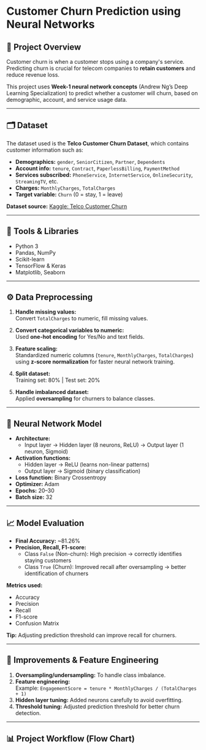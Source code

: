 # Customer Churn Prediction using Neural Networks

## 📌 Project Overview
Customer churn is when a customer stops using a company's service. Predicting churn is crucial for telecom companies to **retain customers** and reduce revenue loss.  

This project uses **Week-1 neural network concepts** (Andrew Ng’s Deep Learning Specialization) to predict whether a customer will churn, based on demographic, account, and service usage data.

---

## 🗂 Dataset
The dataset used is the **Telco Customer Churn Dataset**, which contains customer information such as:

- **Demographics:** `gender`, `SeniorCitizen`, `Partner`, `Dependents`
- **Account info:** `tenure`, `Contract`, `PaperlessBilling`, `PaymentMethod`
- **Services subscribed:** `PhoneService`, `InternetService`, `OnlineSecurity`, `StreamingTV`, etc.
- **Charges:** `MonthlyCharges`, `TotalCharges`
- **Target variable:** `Churn` (0 = stay, 1 = leave)

**Dataset source:** [Kaggle: Telco Customer Churn](https://www.kaggle.com/blastchar/telco-customer-churn)

---

## 🧰 Tools & Libraries
- Python 3  
- Pandas, NumPy  
- Scikit-learn  
- TensorFlow & Keras  
- Matplotlib, Seaborn  

---

## ⚙️ Data Preprocessing
1. **Handle missing values:**  
   Convert `TotalCharges` to numeric, fill missing values.  

2. **Convert categorical variables to numeric:**  
   Used **one-hot encoding** for Yes/No and text fields.  

3. **Feature scaling:**  
   Standardized numeric columns (`tenure`, `MonthlyCharges`, `TotalCharges`) using **z-score normalization** for faster neural network training.

4. **Split dataset:**  
   Training set: 80% | Test set: 20%  

5. **Handle imbalanced dataset:**  
   Applied **oversampling** for churners to balance classes.

---

## 🧠 Neural Network Model
- **Architecture:**  
  - Input layer → Hidden layer (8 neurons, ReLU) → Output layer (1 neuron, Sigmoid)
- **Activation functions:**  
  - Hidden layer → ReLU (learns non-linear patterns)  
  - Output layer → Sigmoid (binary classification)
- **Loss function:** Binary Crossentropy  
- **Optimizer:** Adam  
- **Epochs:** 20–30  
- **Batch size:** 32  

---

## 📈 Model Evaluation
- **Final Accuracy:** ~81.26%  
- **Precision, Recall, F1-score:**  
  - Class `False` (Non-churn): High precision → correctly identifies staying customers  
  - Class `True` (Churn): Improved recall after oversampling → better identification of churners  

**Metrics used:**
- Accuracy  
- Precision  
- Recall  
- F1-score  
- Confusion Matrix  

**Tip:** Adjusting prediction threshold can improve recall for churners.

---

## 🔄 Improvements & Feature Engineering
1. **Oversampling/undersampling:** To handle class imbalance.  
2. **Feature engineering:**  
   Example: `EngagementScore = tenure * MonthlyCharges / (TotalCharges + 1)`  
3. **Hidden layer tuning:** Added neurons carefully to avoid overfitting.  
4. **Threshold tuning:** Adjusted prediction threshold for better churn detection.  

---

## 📊 Project Workflow (Flow Chart)

